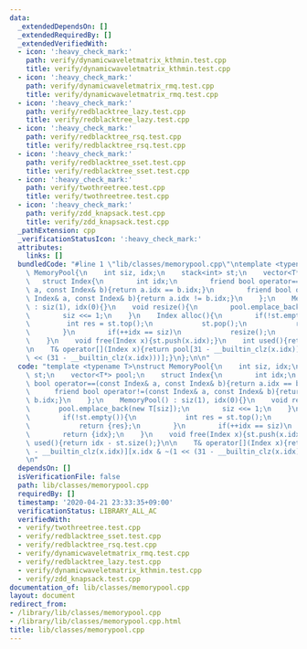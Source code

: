 ```yaml
---
data:
  _extendedDependsOn: []
  _extendedRequiredBy: []
  _extendedVerifiedWith:
  - icon: ':heavy_check_mark:'
    path: verify/dynamicwaveletmatrix_kthmin.test.cpp
    title: verify/dynamicwaveletmatrix_kthmin.test.cpp
  - icon: ':heavy_check_mark:'
    path: verify/dynamicwaveletmatrix_rmq.test.cpp
    title: verify/dynamicwaveletmatrix_rmq.test.cpp
  - icon: ':heavy_check_mark:'
    path: verify/redblacktree_lazy.test.cpp
    title: verify/redblacktree_lazy.test.cpp
  - icon: ':heavy_check_mark:'
    path: verify/redblacktree_rsq.test.cpp
    title: verify/redblacktree_rsq.test.cpp
  - icon: ':heavy_check_mark:'
    path: verify/redblacktree_sset.test.cpp
    title: verify/redblacktree_sset.test.cpp
  - icon: ':heavy_check_mark:'
    path: verify/twothreetree.test.cpp
    title: verify/twothreetree.test.cpp
  - icon: ':heavy_check_mark:'
    path: verify/zdd_knapsack.test.cpp
    title: verify/zdd_knapsack.test.cpp
  _pathExtension: cpp
  _verificationStatusIcon: ':heavy_check_mark:'
  attributes:
    links: []
  bundledCode: "#line 1 \"lib/classes/memorypool.cpp\"\ntemplate <typename T>\nstruct\
    \ MemoryPool{\n    int siz, idx;\n    stack<int> st;\n    vector<T*> pool;\n \
    \   struct Index{\n        int idx;\n        friend bool operator==(const Index&\
    \ a, const Index& b){return a.idx == b.idx;}\n        friend bool operator!=(const\
    \ Index& a, const Index& b){return a.idx != b.idx;}\n    };\n    MemoryPool()\
    \ : siz(1), idx(0){}\n    void resize(){\n        pool.emplace_back(new T[siz]);\n\
    \        siz <<= 1;\n    }\n    Index alloc(){\n        if(!st.empty()){\n   \
    \         int res = st.top();\n            st.pop();\n            return {res};\n\
    \        }\n        if(++idx == siz)\n            resize();\n        return {idx};\n\
    \    }\n    void free(Index x){st.push(x.idx);}\n    int used(){return idx - st.size();}\n\
    \n    T& operator[](Index x){return pool[31 - __builtin_clz(x.idx)][x.idx & ~(1\
    \ << (31 - __builtin_clz(x.idx)))];}\n};\n\n"
  code: "template <typename T>\nstruct MemoryPool{\n    int siz, idx;\n    stack<int>\
    \ st;\n    vector<T*> pool;\n    struct Index{\n        int idx;\n        friend\
    \ bool operator==(const Index& a, const Index& b){return a.idx == b.idx;}\n  \
    \      friend bool operator!=(const Index& a, const Index& b){return a.idx !=\
    \ b.idx;}\n    };\n    MemoryPool() : siz(1), idx(0){}\n    void resize(){\n \
    \       pool.emplace_back(new T[siz]);\n        siz <<= 1;\n    }\n    Index alloc(){\n\
    \        if(!st.empty()){\n            int res = st.top();\n            st.pop();\n\
    \            return {res};\n        }\n        if(++idx == siz)\n            resize();\n\
    \        return {idx};\n    }\n    void free(Index x){st.push(x.idx);}\n    int\
    \ used(){return idx - st.size();}\n\n    T& operator[](Index x){return pool[31\
    \ - __builtin_clz(x.idx)][x.idx & ~(1 << (31 - __builtin_clz(x.idx)))];}\n};\n\
    \n"
  dependsOn: []
  isVerificationFile: false
  path: lib/classes/memorypool.cpp
  requiredBy: []
  timestamp: '2020-04-21 23:33:35+09:00'
  verificationStatus: LIBRARY_ALL_AC
  verifiedWith:
  - verify/twothreetree.test.cpp
  - verify/redblacktree_sset.test.cpp
  - verify/redblacktree_rsq.test.cpp
  - verify/dynamicwaveletmatrix_rmq.test.cpp
  - verify/redblacktree_lazy.test.cpp
  - verify/dynamicwaveletmatrix_kthmin.test.cpp
  - verify/zdd_knapsack.test.cpp
documentation_of: lib/classes/memorypool.cpp
layout: document
redirect_from:
- /library/lib/classes/memorypool.cpp
- /library/lib/classes/memorypool.cpp.html
title: lib/classes/memorypool.cpp
---
```


